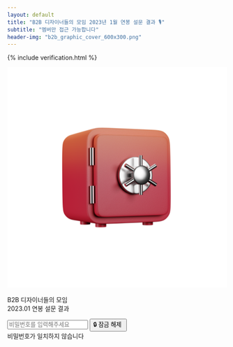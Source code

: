 ```yaml
---
layout: default
title: "B2B 디자이너들의 모임 2023년 1월 연봉 설문 결과 🎙"
subtitle: "멤버만 접근 가능합니다"
header-img: "b2b_graphic_cover_600x300.png"
---
```

{% include verification.html %}
<script>
    window.addEventListener('DOMContentLoaded', (event) => {
        document.getElementById('c-header').remove();
        document.getElementById('c-footer').remove();
    });
</script>
<div class="o-wrapper">
    <div class="o-grid">
        <div class="m-center">
            <img src="./lock.png" class="survey-image">
            <p class="survey-title">B2B 디자이너들의 모임<br>2023.01 연봉 설문 결과</p>
            <input id="passwordInput" name="passwordInput" placeholder="비밀번호를 입력해주세요" type="password">
            <input type="button" id="passwordSubmit" value="🔒 잠금 해제 " onclick="verification('./content.html')">
        </div>
    </div>
</div>
<div id="snackbar-bottom">비밀번호가 일치하지 않습니다</div>